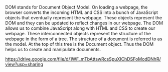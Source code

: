 DOM stands for Document Object Model. On loading a webpage, the browser converts the incoming HTML and CSS into a bunch of JavaScript objects that eventually represent the 
webpage. These objects represent the DOM and they can be updated to reflect changes in our webpage. The DOM allows us to combine JavaScript along with HTML and CSS to create our 
webpage. These interconnected objects represent the structure of the webpage in the form of a tree. The structure of a document is referred to as the model. At the top of this 
tree is the Document object. Thus the DOM helps us to create and manipulate documents.

https://drive.google.com/file/d/1WF_mTbAttswRcsSpuXIChDSFoModDNhR/view?usp=sharing
